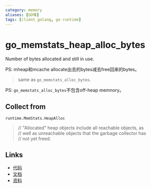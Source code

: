 ```yaml
---
category: memory
aliases: [GO堆]
tags: [client_golang, go runtime]
---
```

# go_memstats_heap_alloc_bytes

Number of bytes allocated and still in use.

PS: mheap和mcache allocate出去的bytes减去free回来的bytes。

> same as `go_memstats_alloc_bytes`.

PS: `go_memstats_alloc_bytes`不包含off-heap memnory。

## Collect from

`runtime.MemStats.HeapAlloc`

> // "Allocated" heap objects include all reachable objects, as  
> // well as unreachable objects that the garbage collector has  
> // not yet freed.  

## Links

- [代码](https://github.com/prometheus/client_golang/blob/master/prometheus/go_collector.go#L94)
- [文档](https://golang.org/src/runtime/mstats.go)
- [资料](https://povilasv.me/prometheus-go-metrics/#)
